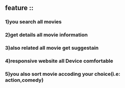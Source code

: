 ## feature ::
   ### 1)you search all movies 
   ### 2)get details all movie information
   ### 3)also related all movie get suggestain
   ### 4)responsive website all Device comfortable
   ### 5)you also sort movie accoding your choice(i.e: action,comedy)
  

